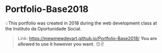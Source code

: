 # Portfolio-Base2018
:bulb:This portfolio was created in 2018 during the web development class at the Instituto da Oportunidade Social.
 > Link: https://mewmewdevart.github.io/Portfolio-Base2018/
**You are allowed to use it however you want.** 😊✌️
